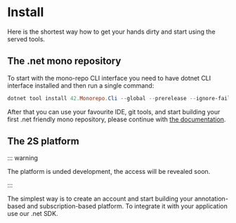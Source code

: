 # Install

Here is the shortest way how to get your hands dirty and start using the served tools.

## The .net mono repository

To start with the mono-repo CLI interface you need to have dotnet CLI interface installed and then run a single command:

``` powershell
dotnet tool install 42.Monorepo.Cli --global --prerelease --ignore-failed-sources
```

After that you can use your favourite IDE, git tools, and start building your first .net friendly mono repository, please continue with [the documentation](https://github.com/akobr/mono.me/blob/main/docs/Monorepo/README.md).

## The 2S platform

::: warning

The platform is unded development, the access will be revealed soon.

:::

The simplest way is to create an account and start building your annotation-based and subscription-based platform. To integrate it with your application use our .net SDK.